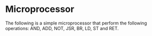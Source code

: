 # Microprocessor
The following is a simple microprocessor that perform the following operations:
AND, ADD, NOT, JSR, BR, LD, ST and RET.
